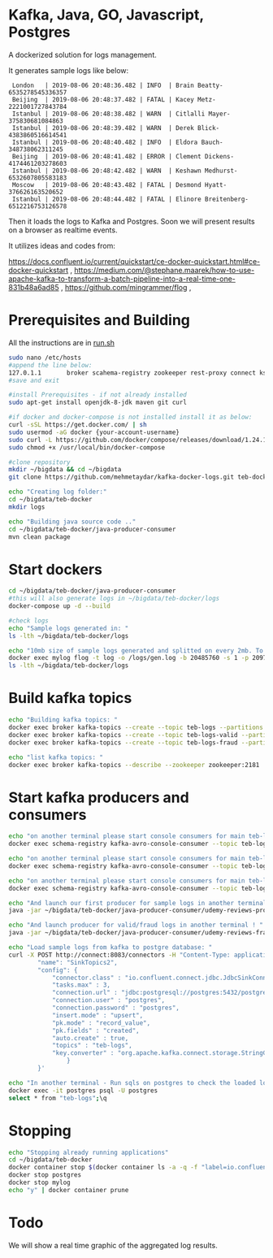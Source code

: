 # Kafka, Java, GO, Javascript, Postgres

A dockerized solution for logs management. 

It generates sample logs like below:
```
 London   | 2019-08-06 20:48:36.482 | INFO  | Brain Beatty-6535278545336357
 Beijing  | 2019-08-06 20:48:37.482 | FATAL | Kacey Metz-2221001727843784
 Istanbul | 2019-08-06 20:48:38.482 | WARN  | Citlalli Mayer-375830681084863
 Istanbul | 2019-08-06 20:48:39.482 | WARN  | Derek Blick-4383860516614541
 Istanbul | 2019-08-06 20:48:40.482 | INFO  | Eldora Bauch-348738062311245
 Beijing  | 2019-08-06 20:48:41.482 | ERROR | Clement Dickens-4174461203278603
 Istanbul | 2019-08-06 20:48:42.482 | WARN  | Keshawn Medhurst-6532607805583183
 Moscow   | 2019-08-06 20:48:43.482 | FATAL | Desmond Hyatt-376626163520652
 Istanbul | 2019-08-06 20:48:44.482 | FATAL | Elinore Breitenberg-6512216753126578
```
Then it loads the logs to Kafka and Postgres. 
Soon we will present results on a browser as realtime events.

It utilizes ideas and codes from:

<https://docs.confluent.io/current/quickstart/ce-docker-quickstart.html#ce-docker-quickstart> ,
<https://medium.com/@stephane.maarek/how-to-use-apache-kafka-to-transform-a-batch-pipeline-into-a-real-time-one-831b48a6ad85> ,
<https://github.com/mingrammer/flog> ,

# Prerequisites and Building 

All the instructions are in [run.sh](run.sh)

```bash
sudo nano /etc/hosts 
#append the line below:
127.0.1.1       broker scahema-registry zookeeper rest-proxy connect ksql-server ksql-cli ksql-datagen control-center postgres
#save and exit

#install Prerequisites - if not already installed
sudo apt-get install openjdk-8-jdk maven git curl

#if docker and docker-compose is not installed install it as below:
curl -sSL https://get.docker.com/ | sh
sudo usermod -aG docker {your-account-username}
sudo curl -L https://github.com/docker/compose/releases/download/1.24.1/docker-compose-`uname -s`-`uname -m` -o /usr/local/bin/docker-compose
sudo chmod +x /usr/local/bin/docker-compose

#clone repository
mkdir ~/bigdata && cd ~/bigdata
git clone https://github.com/mehmetaydar/kafka-docker-logs.git teb-docker

echo "Creating log folder:"
cd ~/bigdata/teb-docker
mkdir logs

echo "Building java source code .."
cd ~/bigdata/teb-docker/java-producer-consumer
mvn clean package
```

# Start dockers
```bash
cd ~/bigdata/teb-docker/java-producer-consumer
#this will also generate logs in ~/bigdata/teb-docker/logs
docker-compose up -d --build

#check logs
echo "Sample logs generated in: "
ls -lth ~/bigdata/teb-docker/logs

echo "10mb size of sample logs generated and splitted on every 2mb. To generate 20mb size of logs run: "
docker exec mylog flog -t log -o /logs/gen.log -b 20485760 -s 1 -p 2097152 -w
ls -lth ~/bigdata/teb-docker/logs
```

# Build kafka topics
```bash
echo "Building kafka topics: "
docker exec broker kafka-topics --create --topic teb-logs --partitions 1 --replication-factor 1 --zookeeper zookeeper:2181
docker exec broker kafka-topics --create --topic teb-logs-valid --partitions 1 --replication-factor 1 --zookeeper zookeeper:2181
docker exec broker kafka-topics --create --topic teb-logs-fraud --partitions 1 --replication-factor 1 --zookeeper zookeeper:2181

echo "list kafka topics: "
docker exec broker kafka-topics --describe --zookeeper zookeeper:2181
```

# Start kafka producers and consumers
```bash
echo "on another terminal please start console consumers for main teb-logs: "
docker exec schema-registry kafka-avro-console-consumer --topic teb-logs --bootstrap-server broker:9092

echo "on another terminal please start console consumers for main teb-logs-valid: "
docker exec schema-registry kafka-avro-console-consumer --topic teb-logs-valid --bootstrap-server broker:9092

echo "on another terminal please start console consumers for main teb-logs-fraud: "
docker exec schema-registry kafka-avro-console-consumer --topic teb-logs-fraud --bootstrap-server broker:9092

echo "And launch our first producer for sample logs in another terminal ! "
java -jar ~/bigdata/teb-docker/java-producer-consumer/udemy-reviews-producer/target/uber-udemy-reviews-producer-1.0-SNAPSHOT.jar

echo "And launch producer for valid/fraud logs in another terminal ! "
java -jar ~/bigdata/teb-docker/java-producer-consumer/udemy-reviews-fraud/target/uber-udemy-reviews-fraud-1.0-SNAPSHOT.jar

echo "Load sample logs from kafka to postgre database: "
curl -X POST http://connect:8083/connectors -H "Content-Type: application/json" -d '{
        "name": "SinkTopics2",
        "config": {
			"connector.class" : "io.confluent.connect.jdbc.JdbcSinkConnector",
			"tasks.max" : 3,
			"connection.url" : "jdbc:postgresql://postgres:5432/postgres",
			"connection.user" : "postgres",
			"connection.password" : "postgres",
			"insert.mode" : "upsert",
			"pk.mode" : "record_value",
			"pk.fields" : "created",
			"auto.create" : true,
			"topics" : "teb-logs",
			"key.converter" : "org.apache.kafka.connect.storage.StringConverter"
                }
        }'

echo "In another terminal - Run sqls on postgres to check the loaded logs - to exit run \q: "
docker exec -it postgres psql -U postgres
select * from "teb-logs";\q
```

# Stopping
```bash
echo "Stopping already running applications"
cd ~/bigdata/teb-docker
docker container stop $(docker container ls -a -q -f "label=io.confluent.docker")
docker stop postgres
docker stop mylog
echo "y" | docker container prune
```

# Todo
We will show a real time graphic of the aggregated log results.
